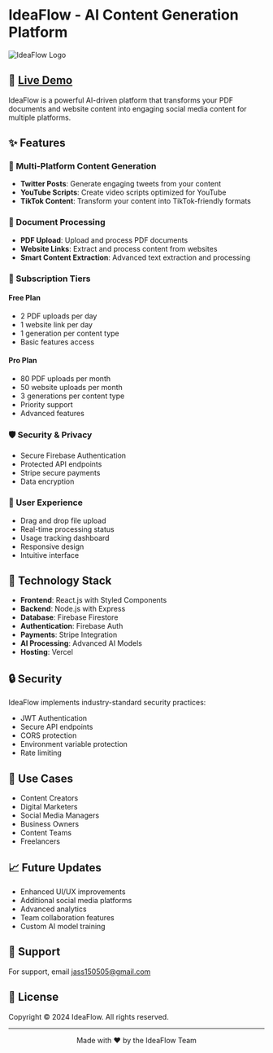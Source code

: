 # IdeaFlow - AI Content Generation Platform

![IdeaFlow Logo](path/to/logo.png)

## 🌟 [Live Demo](https://ideaflow.uk)

IdeaFlow is a powerful AI-driven platform that transforms your PDF documents and website content into engaging social media content for multiple platforms.

## ✨ Features

### 📱 Multi-Platform Content Generation
- **Twitter Posts**: Generate engaging tweets from your content
- **YouTube Scripts**: Create video scripts optimized for YouTube
- **TikTok Content**: Transform your content into TikTok-friendly formats

### 📄 Document Processing
- **PDF Upload**: Upload and process PDF documents
- **Website Links**: Extract and process content from websites
- **Smart Content Extraction**: Advanced text extraction and processing

### 💎 Subscription Tiers

#### Free Plan
- 2 PDF uploads per day
- 1 website link per day
- 1 generation per content type
- Basic features access

#### Pro Plan
- 80 PDF uploads per month
- 50 website uploads per month
- 3 generations per content type
- Priority support
- Advanced features

### 🛡️ Security & Privacy
- Secure Firebase Authentication
- Protected API endpoints
- Stripe secure payments
- Data encryption

### 💫 User Experience
- Drag and drop file upload
- Real-time processing status
- Usage tracking dashboard
- Responsive design
- Intuitive interface

## 🚀 Technology Stack

- **Frontend**: React.js with Styled Components
- **Backend**: Node.js with Express
- **Database**: Firebase Firestore
- **Authentication**: Firebase Auth
- **Payments**: Stripe Integration
- **AI Processing**: Advanced AI Models
- **Hosting**: Vercel

## 🔒 Security

IdeaFlow implements industry-standard security practices:
- JWT Authentication
- Secure API endpoints
- CORS protection
- Environment variable protection
- Rate limiting

## 🎯 Use Cases

- Content Creators
- Digital Marketers
- Social Media Managers
- Business Owners
- Content Teams
- Freelancers

## 📈 Future Updates

- Enhanced UI/UX improvements
- Additional social media platforms
- Advanced analytics
- Team collaboration features
- Custom AI model training

## 🤝 Support

For support, email jass150505@gmail.com

## 📝 License

Copyright © 2024 IdeaFlow. All rights reserved.

---

<p align="center">Made with ❤️ by the IdeaFlow Team</p>
